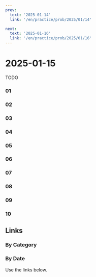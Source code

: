 ```yaml
---
prev:
  text: '2025-01-14'
  link: '/en/practice/prob/2025/01/14'

next:
  text: '2025-01-16'
  link: '/en/practice/prob/2025/01/16'
---
```


# 2025-01-15

TODO

### 01

### 02

### 03

### 04

### 05

### 06

### 07

### 08

### 09

### 10

## Links

[<Badge type="tip" text="Check Solution"/>](/en/learning/prob/2025/01/15)

### By Category

[<Badge type="tip" text="<--"/>](/en/practice/prob/2025/01/12)
[<Badge type="tip" text="Calendar"/>](/en/practice/calendar/2025/01)
[<Badge type="info" text="-->"/>](/en/practice/prob/2025/01/15#links)

### By Date

Use the links below.